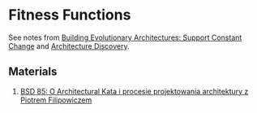 # Fitness Functions

See notes from [Building Evolutionary Architectures: Support Constant Change](../../books/20241225-building-evolutionary-architectures-support-constant-change.md#fitness-functions)
and [Architecture Discovery](../architecture/architecture-discovery.md#fitness-functions).



## Materials
1. [BSD 85: O Architectural Kata i procesie projektowania architektury z Piotrem Filipowiczem](https://bettersoftwaredesign.pl/podcast/o-architectural-kata-i-procesie-projektowania-architektury-z-piotrem-filipowiczem/)
